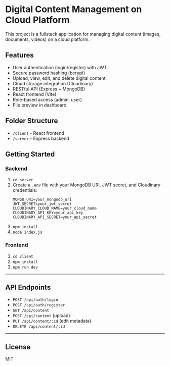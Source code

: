 # Digital Content Management on Cloud Platform

This project is a fullstack application for managing digital content (images, documents, videos) on a cloud platform.

## Features
- User authentication (login/register) with JWT
- Secure password hashing (bcrypt)
- Upload, view, edit, and delete digital content
- Cloud storage integration (Cloudinary)
- RESTful API (Express + MongoDB)
- React frontend (Vite)
- Role-based access (admin, user)
- File preview in dashboard

## Folder Structure
- `/client` - React frontend
- `/server` - Express backend

## Getting Started

### Backend
1. `cd server`
2. Create a `.env` file with your MongoDB URI, JWT secret, and Cloudinary credentials:
   ```env
   MONGO_URI=your_mongodb_uri
   JWT_SECRET=your_jwt_secret
   CLOUDINARY_CLOUD_NAME=your_cloud_name
   CLOUDINARY_API_KEY=your_api_key
   CLOUDINARY_API_SECRET=your_api_secret
   ```
3. `npm install`
4. `node index.js`

### Frontend
1. `cd client`
2. `npm install`
3. `npm run dev`

---

## API Endpoints
- `POST /api/auth/login`
- `POST /api/auth/register`
- `GET /api/content`
- `POST /api/content` (upload)
- `PUT /api/content/:id` (edit metadata)
- `DELETE /api/content/:id`

---

## License
MIT
